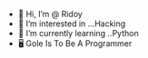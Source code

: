 - 👋 Hi, I’m @ Ridoy
- 👀 I’m interested in ...Hacking 
- 🌱 I’m currently learning ..Python
- 🖥️ Gole Is To Be A Programmer
